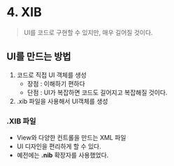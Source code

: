 # 4. XIB

> UI를 코드로 구현할 수 있지만, 매우 길어질 것이다.

## UI를 만드는 방법

1. 코드로 직접 UI 객체를 생성
   - 장점 : 이해하기 편하다
   - 단점 : UI가 복잡하면 코드도 길어지고 복잡해질 것이다.
2. .xib 파일을 사용해서 UI객체를 생성

### .XIB 파일

- View와 다양한 컨트롤을 만드는 XML 파일
- UI 디자인을 편리하게 할 수 있다.
- 예전에는 **.nib** 확장자를 사용했었다.


